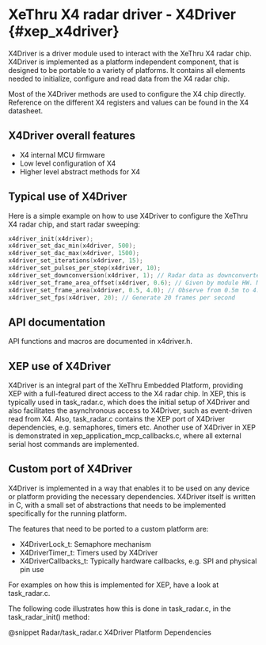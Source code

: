 # XeThru X4 radar driver - X4Driver {#xep_x4driver}

X4Driver is a driver module used to interact with the XeThru X4 radar chip. X4Driver is implemented as a platform independent component, that is designed to be portable to a variety of platforms. It contains all elements needed to initialize, configure and read data from the X4 radar chip.

Most of the X4Driver methods are used to configure the X4 chip directly. Reference on the different X4 registers and values can be found in the X4 datasheet.


## X4Driver overall features

- X4 internal MCU firmware
- Low level configuration of X4
- Higher level abstract methods for X4

## Typical use of X4Driver

Here is a simple example on how to use X4Driver to configure the XeThru X4 radar chip, and start radar sweeping:

```C
x4driver_init(x4driver);
x4driver_set_dac_min(x4driver, 500);
x4driver_set_dac_max(x4driver, 1500);
x4driver_set_iterations(x4driver, 15);
x4driver_set_pulses_per_step(x4driver, 10);
x4driver_set_downconversion(x4driver, 1); // Radar data as downconverted baseband IQ, not RF.
x4driver_set_frame_area_offset(x4driver, 0.6); // Given by module HW. Makes frame_area start = 0 at front of module.
x4driver_set_frame_area(x4driver, 0.5, 4.0); // Observe from 0.5m to 4.0m.
x4driver_set_fps(x4driver, 20); // Generate 20 frames per second
```


## API documentation

API functions and macros are documented in x4driver.h.

## XEP use of X4Driver

X4Driver is an integral part of the XeThru Embedded Platform, providing XEP with a full-featured direct access to the X4 radar chip.
In XEP, this is typically used in task_radar.c, which does the initial setup of X4Driver and also facilitates the asynchronous access to X4Driver, such as event-driven read from X4. Also, task_radar.c contains the XEP port of X4Driver dependencies, e.g. semaphores, timers etc.
Another use of X4Driver in XEP is demonstrated in xep_application_mcp_callbacks.c, where all external serial host commands are implemented.


## Custom port of X4Driver

X4Driver is implemented in a way that enables it to be used on any device or platform providing the necessary dependencies. X4Driver itself is written in C, with a small set of abstractions that needs to be implemented specifically for the running platform.

The features that need to be ported to a custom platform are:

- X4DriverLock_t: Semaphore mechanism
- X4DriverTimer_t: Timers used by X4Driver
- X4DriverCallbacks_t: Typically hardware callbacks, e.g. SPI and physical pin use

For examples on how this is implemented for XEP, have a look at task_radar.c.

The following code illustrates how this is done in task_radar.c, in the task_radar_init() method:

@snippet Radar/task_radar.c X4Driver Platform Dependencies
